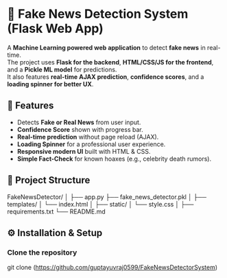 # 📰 Fake News Detection System (Flask Web App)

A **Machine Learning powered web application** to detect **fake news** in real-time.  
The project uses **Flask for the backend**, **HTML/CSS/JS for the frontend**, and a **Pickle ML model** for predictions.  
It also features **real-time AJAX prediction**, **confidence scores**, and a **loading spinner for better UX**.

## **🚀 Features**

- Detects **Fake or Real News** from user input.
- **Confidence Score** shown with progress bar.
- **Real-time prediction** without page reload (AJAX).
- **Loading Spinner** for a professional user experience.
- **Responsive modern UI** built with HTML & CSS.
- **Simple Fact-Check** for known hoaxes (e.g., celebrity death rumors).

## **📂 Project Structure**

FakeNewsDetector/
│
├── app.py 
├── fake_news_detector.pkl 
│
├── templates/
│ └── index.html 
│
├── static/
│ └── style.css 
│
├── requirements.txt 
└── README.md 

## **⚙️ Installation & Setup**

### **Clone the repository**

git clone (https://github.com/guptayuvraj0599/FakeNewsDetectorSystem)

